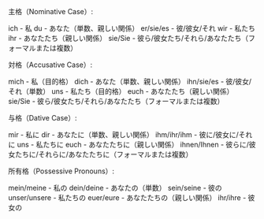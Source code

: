 主格（Nominative Case）:

ich - 私
du - あなた（単数、親しい関係）
er/sie/es - 彼/彼女/それ
wir - 私たち
ihr - あなたたち（親しい関係）
sie/Sie - 彼ら/彼女たち/それら/あなたたち（フォーマルまたは複数）


対格（Accusative Case）:

mich - 私（目的格）
dich - あなた（単数、親しい関係）
ihn/sie/es - 彼/彼女/それ（単数）
uns - 私たち（目的格）
euch - あなたたち（親しい関係）
sie/Sie - 彼ら/彼女たち/それら/あなたたち（フォーマルまたは複数）


与格（Dative Case）:

mir - 私に
dir - あなたに（単数、親しい関係）
ihm/ihr/ihm - 彼に/彼女に/それに
uns - 私たちに
euch - あなたたちに（親しい関係）
ihnen/Ihnen - 彼らに/彼女たちに/それらに/あなたたちに（フォーマルまたは複数）


所有格（Possessive Pronouns）:

mein/meine - 私の
dein/deine - あなたの（単数）
sein/seine - 彼の
unser/unsere - 私たちの
euer/eure - あなたたちの（親しい関係）
ihr/ihre - 彼女の

